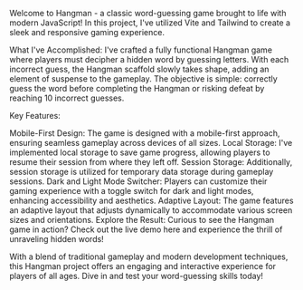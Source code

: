 Welcome to Hangman - a classic word-guessing game brought to life with modern JavaScript! In this project, I've utilized Vite and Tailwind to create a sleek and responsive gaming experience.

What I've Accomplished:
I've crafted a fully functional Hangman game where players must decipher a hidden word by guessing letters. With each incorrect guess, the Hangman scaffold slowly takes shape, adding an element of suspense to the gameplay. The objective is simple: correctly guess the word before completing the Hangman or risking defeat by reaching 10 incorrect guesses.

Key Features:

Mobile-First Design: The game is designed with a mobile-first approach, ensuring seamless gameplay across devices of all sizes.
Local Storage: I've implemented local storage to save game progress, allowing players to resume their session from where they left off.
Session Storage: Additionally, session storage is utilized for temporary data storage during gameplay sessions.
Dark and Light Mode Switcher: Players can customize their gaming experience with a toggle switch for dark and light modes, enhancing accessibility and aesthetics.
Adaptive Layout: The game features an adaptive layout that adjusts dynamically to accommodate various screen sizes and orientations.
Explore the Result:
Curious to see the Hangman game in action? Check out the live demo here and experience the thrill of unraveling hidden words!

With a blend of traditional gameplay and modern development techniques, this Hangman project offers an engaging and interactive experience for players of all ages. Dive in and test your word-guessing skills today!
